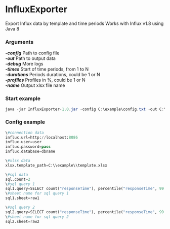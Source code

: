 # InfluxExporter
Export Influx data by template and time periods
Works with Influx v1.8 using Java 8


### Arguments
***-config***		Path to config file  
***-out***			Path to output data  
***-debug***		More logs  
***-times***		Start of time periods, from 1 to N  
***-durations***	Periods durations, could be 1 or N  
***-profiles***		Profiles in %, could be 1 or N  
***-name***			Output xlsx file name  


### Start example
```java
java -jar InfluxExporter-1.0.jar -config C:\example\config.txt -out C:\example\out -debug true -times 2021-03-18T18:30:00 2021-03-18T19:00:00 -durations 01:00:00 00:30:00 -profiles 100 150.5 -name example1
```  
### Config example
```python
\#connection data  
influx.url=http://localhost:8086  
influx.user=user  
influx.password=pass  
influx.database=dbname  

\#xlsx data  
xlsx.template_path=C:\\example\\template.xlsx  

\#sql data  
sql.count=2  
\#sql query 1  
sql1.query=SELECT count("responseTime"), percentile("responseTime", 99.9) FROM "dbname"."autogen"."transaction" WHERE "status"='0' and time > '__start__' AND time < '__finish__' GROUP BY "name","status"  
\#sheet name for sql query 1  
sql1.sheet=raw1  

\#sql query 2  
sql2.query=SELECT count("responseTime"), percentile("responseTime", 99.9) FROM "dbname"."autogen"."transaction" WHERE "status"!='0' and  time > '__start__' AND time < '__finish__' GROUP BY "name","status"  
\#sheet name for sql query 2  
sql2.sheet=raw2  
```
